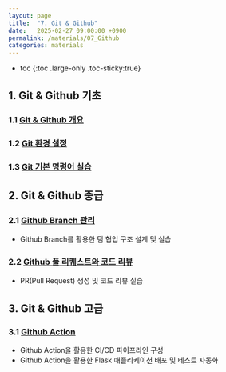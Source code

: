 ```yaml
---
layout: page
title:  "7. Git & Github"
date:   2025-02-27 09:00:00 +0900
permalink: /materials/07_Github
categories: materials
---
```

* toc
{:toc .large-only .toc-sticky:true}

## 1.  Git & Github 기초

### 1.1 [Git & Github 개요](/materials/S07-01-01-01_01-GitGithubOverview)
### 1.2 [Git 환경 설정](/materials/S07-02-01-01_01-GitEnvironment)
### 1.3 [Git 기본 명령어 실습](/materials/S07-03-01-01_01-GitBasicCommands)

## 2. Git & Github 중급

### 2.1 [Github Branch 관리](/materials/S07-04-01-01_01-GithubBranch)
- Github Branch를 활용한 팀 협업 구조 설계 및 실습

### 2.2 [Github 풀 리퀘스트와 코드 리뷰](/materials/S07-05-01-01_01-GithubPullRequestCodeReview)
- PR(Pull Request) 생성 및 코드 리뷰 실습

## 3. Git & Github 고급

### 3.1 [Github Action](/materials/S07-06-01-01_01-GithubAction)
- Github Action을 활용한 CI/CD 파이프라인 구성
- Github Action을 활용한 Flask 애플리케이션 배포 및 테스트 자동화
